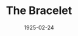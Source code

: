 ---
title: The Bracelet
date: 1925-02-24
closing_date: 
layout: productions
featured_image: 
image_caption:
image_credit:
playbill:
category:
Theatre: Theatre Jacksonville
cast:
  Charles Tharp: Martin Fisher
  Elizabeth Ripple: Smithers
  Harold Schiff: Judge Banket
  Katherine Ferrandou: Mrs. Weston
  Martha Brotherton: Miss Farren
  Merrydelle Hoyt: Mrs. Banket
  Philip Devlin: Harvey Weston
crew:
  Director: Elaine I. Minick
  Stage Manager: Birsa Shepard
  Stage Setting: Dick Grether
  Props: 
    - Marjory Brash
    - Elaine I. Minick
  Stage Setting Assistant: 
    - Clara Johnson
    - Gordon McCauley
external_links:
---